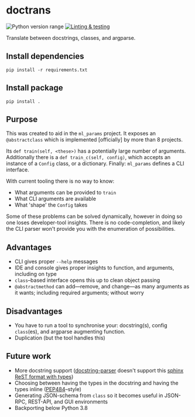 doctrans
========
![Python version range](https://img.shields.io/badge/python-3.8-blue.svg)
[![Linting & testing](https://github.com/SamuelMarks/doctrans/workflows/Linting%20&%20testing/badge.svg)](https://github.com/SamuelMarks/doctrans/actions)

Translate between docstrings, classes, and argparse.

## Install dependencies

    pip install -r requirements.txt

## Install package

    pip install .

## Purpose

This was created to aid in the `ml_params` project. It exposes an `@abstractclass` which is implemented [officially] by more than 8 projects.

Its `def train(self, <these>)` has a potentially large number of arguments.
Additionally there is a `def train_c(self, config)`, which accepts an instance of a `Config` class, or a dictionary.
Finally: `ml_params` defines a CLI interface.

With current tooling there is no way to know:

  - What arguments can be provided to `train`
  - What CLI arguments are available
  - What 'shape' the `Config` takes

Some of these problems can be solved dynamically, however in doing so one loses developer-tool insights. There is no code-completion, and likely the CLI parser won't provide you with the enumeration of possibilities.

## Advantages

  - CLI gives proper `--help` messages
  - IDE and console gives proper insights to function, and arguments, including on type
  - `class`–based interface opens this up to clean object passing
  - `@abstractmethod` can add—remove, and change—as many arguments as it wants; including required arguments; without worry

## Disadvantages

  - You have to run a tool to synchronise your: docstring(s), config `class`(es), and argparse augmenting function.
  - Duplication (but the tool handles this)

## Future work

  - More docstring support ([docstring-parser](https://github.com/rr-/docstring_parser) doesn't support this [sphinx ReST format with types](https://www.sphinx-doc.org/en/master/usage/restructuredtext/domains.html#info-field-lists))
  - Choosing between having the types in the docstring and having the types inline ([PEP484](https://python.org/dev/peps/pep-0484)–style)
  - Generating JSON-schema from `class` so it becomes useful in JSON-RPC, REST-API, and GUI environments
  - Backporting below Python 3.8

